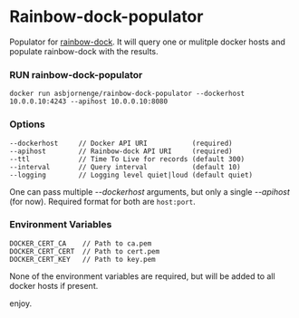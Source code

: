 # Rainbow-dock-populator

Populator for [rainbow-dock](https://github.com/asbjornenge/rainbow-dock). It will query one or mulitple docker hosts and populate rainbow-dock with the results.

### RUN rainbow-dock-populator

	docker run asbjornenge/rainbow-dock-populator --dockerhost 10.0.0.10:4243 --apihost 10.0.0.10:8080

### Options

	--dockerhost     // Docker API URI           (required)
	--apihost        // Rainbow-dock API URI     (required)
	--ttl            // Time To Live for records (default 300)
	--interval       // Query interval           (default 10)
	--logging        // Logging level quiet|loud (default quiet)

One can pass multiple *--dockerhost* arguments, but only a single *--apihost* (for now). Required format for both are <code>host:port</code>.

### Environment Variables

	DOCKER_CERT_CA    // Path to ca.pem
	DOCKER_CERT_CERT  // Path to cert.pem
	DOCKER_CERT_KEY   // Path to key.pem

None of the environment variables are required, but will be added to all docker hosts if present.

enjoy.